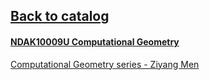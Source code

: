 ## [Back to catalog](/UCPH_courses)

#### [NDAK10009U Computational Geometry](https://kurser.ku.dk/course/ndak10009u)

[Computational Geometry series - Ziyang Men](https://www.cnblogs.com/romaLzhih/category/1932246.html)
